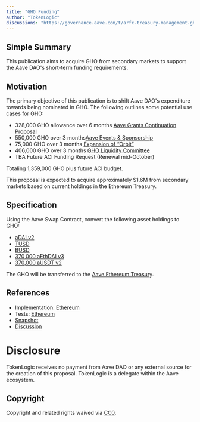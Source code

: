 ```yaml
---
title: "GHO Funding"
author: "TokenLogic"
discussions: "https://governance.aave.com/t/arfc-treasury-management-gho-funding/14887"
---
```


## Simple Summary

This publication aims to acquire GHO from secondary markets to support the Aave DAO's short-term funding requirements.

## Motivation

The primary objective of this publication is to shift Aave DAO's expenditure towards being nominated in GHO. The following outlines some potential use cases for GHO:

* 328,000 GHO allowance over 6 months [Aave Grants Continuation Proposal](https://governance.aave.com/t/temp-check-updated-aave-grants-continuation-proposal/14951)
* 550,000 GHO over 3 months[Aave Events & Sponsorship](https://governance.aave.com/t/temp-check-aave-events-sponsorship-budget/14953)
* 75,000 GHO over 3 months [Expansion of “Orbit”](https://governance.aave.com/t/arfc-expansion-of-orbit-a-dao-funded-delegate-platform-initiative/14785)
* 406,000 GHO over 3 months [GHO Liquidity Committee](https://governance.aave.com/t/temp-check-treasury-management-create-and-fund-gho-liquidity-committee/14800)
* TBA Future ACI Funding Request (Renewal mid-October)

Totaling 1,359,000 GHO plus future ACI budget.

This proposal is expected to acquire approximately $1.6M from secondary markets based on current holdings in the Ethereum Treasury.

## Specification
Using the Aave Swap Contract, convert the following asset holdings to GHO:

* [aDAI v2](https://etherscan.io/token/0x028171bca77440897b824ca71d1c56cac55b68a3?a=0x464C71f6c2F760DdA6093dCB91C24c39e5d6e18c)
* [TUSD](https://etherscan.io/address/0x0000000000085d4780B73119b644AE5ecd22b376?a=0x464C71f6c2F760DdA6093dCB91C24c39e5d6e18c)
* [BUSD](https://etherscan.io/token/0x4fabb145d64652a948d72533023f6e7a623c7c53?a=0x464C71f6c2F760DdA6093dCB91C24c39e5d6e18c)
* [370,000 aEthDAI v3](https://etherscan.io/token/0x018008bfb33d285247a21d44e50697654f754e63?a=0x464C71f6c2F760DdA6093dCB91C24c39e5d6e18c)
* [370,000 aUSDT v2](https://etherscan.io/token/0x3ed3b47dd13ec9a98b44e6204a523e766b225811?a=0x464C71f6c2F760DdA6093dCB91C24c39e5d6e18c)

The GHO will be transferred to the [Aave Ethereum Treasury](https://etherscan.io/address/0x464C71f6c2F760DdA6093dCB91C24c39e5d6e18c).

## References

- Implementation: [Ethereum](https://github.com/bgd-labs/aave-proposals/blob/main/src/20230926_AaveV3_Eth_GHOFunding/AaveV3_Ethereum_GHOFunding_20230926.sol)
- Tests: [Ethereum](https://github.com/bgd-labs/aave-proposals/blob/main/src/20230926_AaveV3_Eth_GHOFunding/AaveV3_Ethereum_GHOFunding_20230926.t.sol)
- [Snapshot](https://snapshot.org/#/aave.eth/proposal/0xb094cdc806d407d0cf4ea00e595ae95b8c145f77b77cce165c463326cc757639)
- [Discussion](https://governance.aave.com/t/arfc-treasury-management-gho-funding/14887)

# Disclosure

TokenLogic receives no payment from Aave DAO or any external source for the creation of this proposal. TokenLogic is a delegate within the Aave ecosystem.

## Copyright

Copyright and related rights waived via [CC0](https://creativecommons.org/publicdomain/zero/1.0/).
